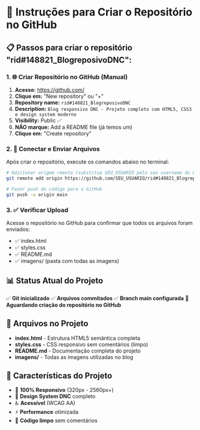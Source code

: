 # 🚀 Instruções para Criar o Repositório no GitHub

## 📋 Passos para criar o repositório "rid#148821_BlogreposivoDNC":

### 1. 🌐 Criar Repositório no GitHub (Manual)

1. **Acesse:** https://github.com/
2. **Clique em:** "New repository" ou "+"
3. **Repository name:** `rid#148821_BlogreposivoDNC`
4. **Description:** `Blog responsivo DNC - Projeto completo com HTML5, CSS3 e design system moderno`
5. **Visibility:** Public ✅
6. **NÃO marque:** Add a README file (já temos um)
7. **Clique em:** "Create repository"

### 2. 📡 Conectar e Enviar Arquivos

Após criar o repositório, execute os comandos abaixo no terminal:

```bash
# Adicionar origem remota (substitua SEU_USUARIO pelo seu username do GitHub)
git remote add origin https://github.com/SEU_USUARIO/rid#148821_BlogreposivoDNC.git

# Fazer push do código para o GitHub
git push -u origin main
```

### 3. ✅ Verificar Upload

Acesse o repositório no GitHub para confirmar que todos os arquivos foram enviados:
- ✅ index.html
- ✅ styles.css  
- ✅ README.md
- ✅ imagens/ (pasta com todas as imagens)

## 📊 Status Atual do Projeto

✅ **Git inicializado**
✅ **Arquivos commitados**
✅ **Branch main configurada**
🔄 **Aguardando criação do repositório no GitHub**

## 🎯 Arquivos no Projeto

- **index.html** - Estrutura HTML5 semântica completa
- **styles.css** - CSS responsivo sem comentários (limpo)
- **README.md** - Documentação completa do projeto
- **imagens/** - Todas as imagens utilizadas no blog

## 🌟 Características do Projeto

- 📱 **100% Responsivo** (320px - 2560px+)
- 🎨 **Design System DNC** completo
- ♿ **Acessível** (WCAG AA)
- ⚡ **Performance** otimizada
- 🧹 **Código limpo** sem comentários
